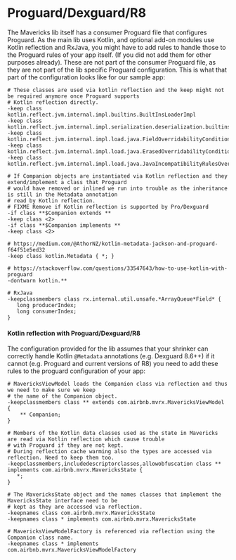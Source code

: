 # Proguard/Dexguard/R8

The Mavericks lib itself has a consumer Proguard file that configures Proguard. As the main lib uses Kotlin, and optional add-on modules use Kotlin reflection and RxJava, you might have to add rules to handle those to the Proguard rules of your app itself. (If you did not add them for other purposes already). These are not part of the consumer Proguard file, as they are not part of the lib specific Proguard configuration. This is what that part of the configuration looks like for our sample app:

```
# These classes are used via kotlin reflection and the keep might not be required anymore once Proguard supports
# Kotlin reflection directly.
-keep class kotlin.reflect.jvm.internal.impl.builtins.BuiltInsLoaderImpl
-keep class kotlin.reflect.jvm.internal.impl.serialization.deserialization.builtins.BuiltInsLoaderImpl
-keep class kotlin.reflect.jvm.internal.impl.load.java.FieldOverridabilityCondition
-keep class kotlin.reflect.jvm.internal.impl.load.java.ErasedOverridabilityCondition
-keep class kotlin.reflect.jvm.internal.impl.load.java.JavaIncompatibilityRulesOverridabilityCondition

# If Companion objects are instantiated via Kotlin reflection and they extend/implement a class that Proguard
# would have removed or inlined we run into trouble as the inheritance is still in the Metadata annotation
# read by Kotlin reflection.
# FIXME Remove if Kotlin reflection is supported by Pro/Dexguard
-if class **$Companion extends **
-keep class <2>
-if class **$Companion implements **
-keep class <2>

# https://medium.com/@AthorNZ/kotlin-metadata-jackson-and-proguard-f64f51e5ed32
-keep class kotlin.Metadata { *; }

# https://stackoverflow.com/questions/33547643/how-to-use-kotlin-with-proguard
-dontwarn kotlin.**

# RxJava
-keepclassmembers class rx.internal.util.unsafe.*ArrayQueue*Field* {
   long producerIndex;
   long consumerIndex;
}
```

#### Kotlin reflection with Proguard/Dexguard/R8

The configuration provided for the lib assumes that your shrinker can correctly handle Kotlin `@Metadata` annotations (e.g. Dexguard 8.6++) if it cannot (e.g. Proguard and current versions of R8) you need to add these rules to the proguard configuration of your app:
```
# MavericksViewModel loads the Companion class via reflection and thus we need to make sure we keep
# the name of the Companion object.
-keepclassmembers class ** extends com.airbnb.mvrx.MavericksViewModel {
    ** Companion;
}

# Members of the Kotlin data classes used as the state in Mavericks are read via Kotlin reflection which cause trouble
# with Proguard if they are not kept.
# During reflection cache warming also the types are accessed via reflection. Need to keep them too.
-keepclassmembers,includedescriptorclasses,allowobfuscation class ** implements com.airbnb.mvrx.MavericksState {
   *;
}

# The MavericksState object and the names classes that implement the MavericksState interface need to be
# kept as they are accessed via reflection.
-keepnames class com.airbnb.mvrx.MavericksState
-keepnames class * implements com.airbnb.mvrx.MavericksState

# MavericksViewModelFactory is referenced via reflection using the Companion class name.
-keepnames class * implements com.airbnb.mvrx.MavericksViewModelFactory
```
